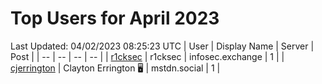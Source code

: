 # Top Users for April 2023
Last Updated: 04/02/2023 08:25:23 UTC
| User | Display Name | Server | Post |
| -- | -- | -- | -- |
| [r1cksec](https://infosec.exchange/@r1cksec) | r1cksec | infosec.exchange | 1 |
| [cjerrington](https://mstdn.social/@cjerrington) | Clayton Errington 🖥️ | mstdn.social | 1 |
